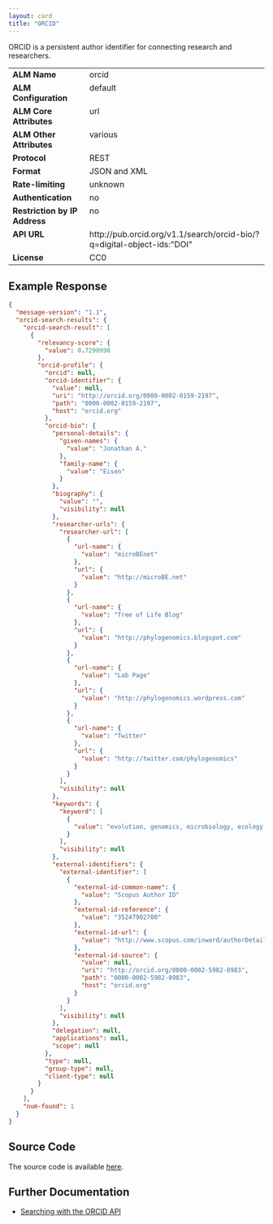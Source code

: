 ```yaml
---
layout: card
title: "ORCID"
---
```


ORCID is a persistent author identifier for connecting research and researchers.

<table width=100% border="0" cellspacing="0" cellpadding="0">
<tbody>
<tr>
<td valign="top" width=30%><strong>ALM Name</strong></td>
<td valign="top" width=70%>orcid</td>
</tr>
<tr>
<td valign="top" width=20%><strong>ALM Configuration</strong></td>
<td valign="top" width=80%>default</td>
</tr>
<tr>
<td valign="top" width=20%><strong>ALM Core Attributes</strong></td>
<td valign="top" width=80%>url</td>
</tr>
<td valign="top" width=20%><strong>ALM Other Attributes</strong></td>
<td valign="top" width=80%>various</td>
</tr>
<tr>
<td valign="top" width=30%><strong>Protocol</strong></td>
<td valign="top" width=70%>REST</td>
</tr>
<tr>
<td valign="top" width=30%><strong>Format</strong></td>
<td valign="top" width=70%>JSON and XML</td>
</tr>
<tr>
<td valign="top" width=20%><strong>Rate-limiting</strong></td>
<td valign="top" width=80%>unknown</td>
</tr>
<tr>
<td valign="top" width=20%><strong>Authentication</strong></td>
<td valign="top" width=80%>no</td>
</tr>
<tr>
<td valign="top" width=20%><strong>Restriction by IP Address</strong></td>
<td valign="top" width=80%>no</td>
</tr>
<tr>
<td valign="top" width=20%><strong>API URL</strong></td>
<td valign="top" width=80%>http://pub.orcid.org/v1.1/search/orcid-bio/?q=digital-object-ids:"DOI"</td>
</tr>
<tr>
<td valign="top" width=20%><strong>License</strong></td>
<td valign="top" width=80%>CC0</td>
</tr>
</tbody>
</table>

## Example Response

```json
{
  "message-version": "1.1",
  "orcid-search-results": {
    "orcid-search-result": [
      {
        "relevancy-score": {
          "value": 0.7290998
        },
        "orcid-profile": {
          "orcid": null,
          "orcid-identifier": {
            "value": null,
            "uri": "http://orcid.org/0000-0002-0159-2197",
            "path": "0000-0002-0159-2197",
            "host": "orcid.org"
          },
          "orcid-bio": {
            "personal-details": {
              "given-names": {
                "value": "Jonathan A."
              },
              "family-name": {
                "value": "Eisen"
              }
            },
            "biography": {
              "value": "",
              "visibility": null
            },
            "researcher-urls": {
              "researcher-url": [
                {
                  "url-name": {
                    "value": "microBEnet"
                  },
                  "url": {
                    "value": "http://microBE.net"
                  }
                },
                {
                  "url-name": {
                    "value": "Tree of Life Blog"
                  },
                  "url": {
                    "value": "http://phylogenomics.blogspot.com"
                  }
                },
                {
                  "url-name": {
                    "value": "Lab Page"
                  },
                  "url": {
                    "value": "http://phylogenomics.wordpress.com"
                  }
                },
                {
                  "url-name": {
                    "value": "Twitter"
                  },
                  "url": {
                    "value": "http://twitter.com/phylogenomics"
                  }
                }
              ],
              "visibility": null
            },
            "keywords": {
              "keyword": [
                {
                  "value": "evolution, genomics, microbiology, ecology, microbial diversity, citizen science, "
                }
              ],
              "visibility": null
            },
            "external-identifiers": {
              "external-identifier": [
                {
                  "external-id-common-name": {
                    "value": "Scopus Author ID"
                  },
                  "external-id-reference": {
                    "value": "35247902700"
                  },
                  "external-id-url": {
                    "value": "http://www.scopus.com/inward/authorDetails.url?authorID=35247902700&partnerID=MN8TOARS"
                  },
                  "external-id-source": {
                    "value": null,
                    "uri": "http://orcid.org/0000-0002-5982-8983",
                    "path": "0000-0002-5982-8983",
                    "host": "orcid.org"
                  }
                }
              ],
              "visibility": null
            },
            "delegation": null,
            "applications": null,
            "scope": null
          },
          "type": null,
          "group-type": null,
          "client-type": null
        }
      }
    ],
    "num-found": 1
  }
}
```

## Source Code
The source code is available [here](https://github.com/lagotto/lagotto/blob/master/app/models/agents/orcid.rb).

## Further Documentation
* [Searching with the ORCID API](http://support.orcid.org/knowledgebase/articles/132354-searching-with-the-public-api)

